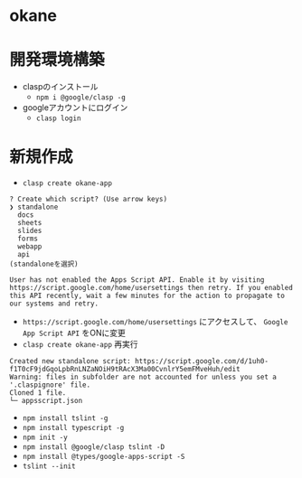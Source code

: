 # okane

# 開発環境構築
- claspのインストール
  - `npm i @google/clasp -g`
- googleアカウントにログイン
  - `clasp login`

# 新規作成
- `clasp create okane-app`
```
? Create which script? (Use arrow keys)
❯ standalone
  docs
  sheets
  slides
  forms
  webapp
  api
(standaloneを選択)
```
```
User has not enabled the Apps Script API. Enable it by visiting https://script.google.com/home/usersettings then retry. If you enabled this API recently, wait a few minutes for the action to propagate to our systems and retry.
```
- `https://script.google.com/home/usersettings` にアクセスして、 `Google App Script API` をONに変更
- `clasp create okane-app` 再実行
```
Created new standalone script: https://script.google.com/d/1uh0-f1T0cF9jdGqoLpbRnLNZaNOiH9tRAcX3Ma00CvnlrY5emFMveHuh/edit
Warning: files in subfolder are not accounted for unless you set a '.claspignore' file.
Cloned 1 file.
└─ appsscript.json
```
- `npm install tslint -g`
- `npm install typescript -g`
- `npm init -y`
- `npm install @google/clasp tslint -D`
- `npm install @types/google-apps-script -S`
- `tslint --init`